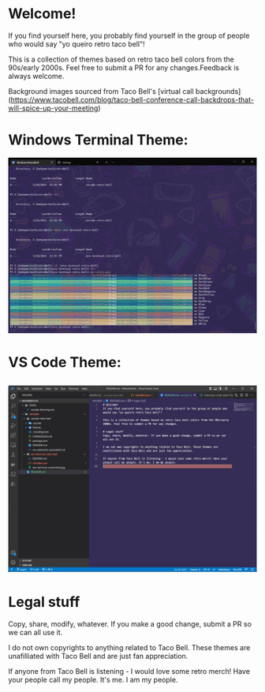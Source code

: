 # Welcome!
If you find yourself here, you probably find yourself in the group of people who would say "yo queiro retro taco bell"!

This is a collection of themes based on retro taco bell colors from the 90s/early 2000s. Feel free to submit a PR for any changes.Feedback is always welcome. 

Background images sourced from Taco Bell's [virtual call backgrounds]
(https://www.tacobell.com/blog/taco-bell-conference-call-backdrops-that-will-spice-up-your-meeting)


# Windows Terminal Theme:
!["Taco bell background"](https://raw.githubusercontent.com/BehymerTech/retroBell/main/win-terminal-screenshot.jpg)

# VS Code Theme:
!["Taco bell background"](https://raw.githubusercontent.com/BehymerTech/retroBell/main/vscode-screenshot.jpg)
--- 

# Legal stuff
Copy, share, modify, whatever. If you make a good change, submit a PR so we can all use it. 

I do not own copyrights to anything related to Taco Bell. These themes are unafilliated with Taco Bell and are just fan appreciation. 

If anyone from Taco Bell is listening - I would love some retro merch! Have your people call my people. It's me. I am my people. 


